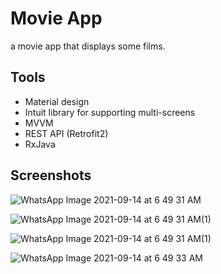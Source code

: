 # Movie App

a movie app that displays some films.
####
## Tools

- Material design
- Intuit library for supporting multi-screens
- MVVM
- REST API (Retrofit2)
- RxJava


## Screenshots
![WhatsApp Image 2021-09-14 at 6 49 31 AM](https://user-images.githubusercontent.com/74308533/133199924-85b754f3-5064-49b5-a9d4-732ad068fab0.jpeg)

![WhatsApp Image 2021-09-14 at 6 49 31 AM(1)](https://user-images.githubusercontent.com/74308533/133200149-5e6cde73-d555-4e03-bd02-ffe7746c491b.jpeg)

![WhatsApp Image 2021-09-14 at 6 49 31 AM(1)](https://user-images.githubusercontent.com/74308533/133200149-5e6cde73-d555-4e03-bd02-ffe7746c491b.jpeg)

![WhatsApp Image 2021-09-14 at 6 49 33 AM](https://user-images.githubusercontent.com/74308533/133200468-5d8aebeb-3d3d-41f8-917e-7a1205a79750.jpeg)



